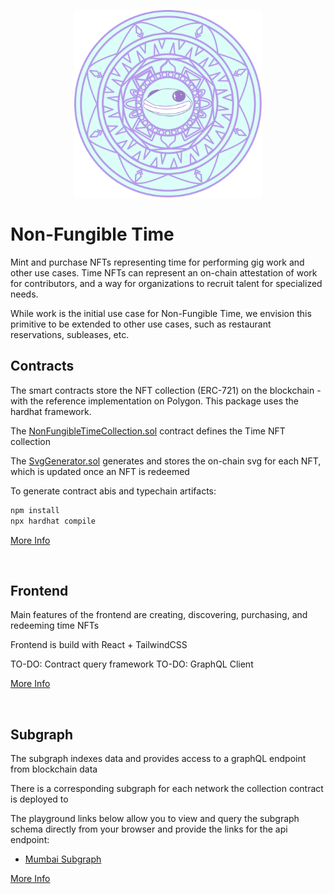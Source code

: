 <p align="center">
    <img src="newt_mayan.svg" width="300" height="300" >
<p>

# Non-Fungible Time

Mint and purchase NFTs representing time for performing gig work and other use cases. Time NFTs can represent an on-chain attestation of work for contributors, and a way for organizations to recruit talent for specialized needs.
    
While work is the initial use case for Non-Fungible Time, we envision this primitive to be extended to other use cases, such as restaurant reservations, subleases, etc.

## Contracts

The smart contracts store the NFT collection (ERC-721) on the blockchain - with the reference implementation on Polygon. This package uses the hardhat framework.

The [NonFungibleTimeCollection.sol](https://github.com/WeAreNewt/NonFungibleTime/blob/main/packages/contracts/contracts/NonFungibleTimeCollection.sol) contract defines the Time NFT collection

The [SvgGenerator.sol](https://github.com/WeAreNewt/NonFungibleTime/blob/main/packages/contracts/contracts/SvgGenerator.sol) generates and stores the on-chain svg for each NFT, which is updated once an NFT is redeemed

To generate contract abis and typechain artifacts:

```sh
npm install
npx hardhat compile
```

[More Info](https://github.com/WeAreNewt/NonFungibleTime/blob/main/packages/contracts/README.md)

<br />

## Frontend

Main features of the frontend are creating, discovering, purchasing, and redeeming time NFTs

Frontend is build with React + TailwindCSS

TO-DO: Contract query framework
TO-DO: GraphQL Client

[More Info](https://github.com/WeAreNewt/NonFungibleTime/blob/main/packages/frontend/README.md)

<br />

## Subgraph

The subgraph indexes data and provides access to a graphQL endpoint from blockchain data

There is a corresponding subgraph for each network the collection contract is deployed to

The playground links below allow you to view and query the subgraph schema directly from your browser and provide the links for the api endpoint:

- [Mumbai Subgraph](https://thegraph.com/hosted-service/subgraph/wearenewt/non-fungible-time-mumbai)

[More Info](https://github.com/WeAreNewt/NonFungibleTime/blob/main/packages/subgraph/README.md)

